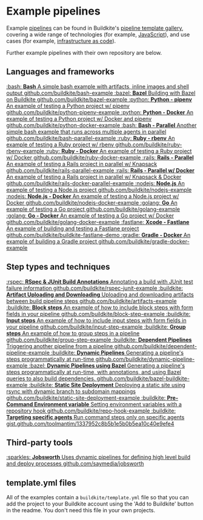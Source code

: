 # Example pipelines

Example [pipelines](/docs/pipelines) can be found in Buildkite's [pipeline template gallery](https://buildkite.com/pipelines/templates), covering a wide range of technologies (for example, [JavaScript](https://buildkite.com/pipelines/templates?language=javascript)), and use cases (for example, [infrastructure as code](https://buildkite.com/pipelines/templates?useCase=iac)).

Further example pipelines with their own repository are below.

<!-- vale off -->
<!-- this turns it off for the whole file because I can't ignore the emoji in the html :( -->

## Languages and frameworks

<a class="Docs__example-repo" href="https://github.com/buildkite/bash-example">
 <span class="icon">:bash:</span>
  <span class="detail">
    <strong>Bash</strong>
     <span class="description">A simple bash example with artifacts, inline images and shell output</span>
    <span class="repo">github.com/buildkite/bash-example</span>
  </span>
</a>

<a class="Docs__example-repo" href="https://github.com/buildkite/bazel-example">
 <span class="icon"> :bazel: </span>
  <span class="detail">
    <strong>Bazel</strong>
     <span class="description">Building with Bazel on Buildkite</span>
    <span class="repo">github.com/buildkite/bazel-example</span>
  </span>
</a>

<a class="Docs__example-repo" href="https://github.com/buildkite/python-pipenv-example">
 <span class="icon">:python:</span>
  <span class="detail">
    <strong>Python - pipenv</strong>
     <span class="description">An example of testing a Python project w/ pipenv</span>
    <span class="repo">github.com/buildkite/python-pipenv-example</span>
  </span>
</a>

<a class="Docs__example-repo" href="https://github.com/buildkite/python-docker-example">
 <span class="icon">:python:</span>
  <span class="detail">
    <strong>Python - Docker</strong>
     <span class="description">An example of testing a Python project w/ Docker and pipenv</span>
    <span class="repo">github.com/buildkite/python-docker-example</span>
  </span>
</a>

<a class="Docs__example-repo" href="https://github.com/buildkite/bash-parallel-example">
 <span class="icon">:bash:</span>
  <span class="detail">
    <strong>Bash - Parallel</strong>
     <span class="description">Another simple bash example that runs across multiple agents in parallel</span>
    <span class="repo">github.com/buildkite/bash-parallel-example</span>
  </span>
</a>

<a class="Docs__example-repo" href="https://github.com/buildkite/ruby-rbenv-example">
 <span class="icon">:ruby:</span>
  <span class="detail">
    <strong>Ruby - rbenv</strong>
     <span class="description">An example of testing a Ruby project w/ rbenv</span>
    <span class="repo">github.com/buildkite/ruby-rbenv-example</span>
  </span>
</a>

<a class="Docs__example-repo" href="https://github.com/buildkite/ruby-docker-example">
 <span class="icon">:ruby:</span>
  <span class="detail">
    <strong>Ruby - Docker</strong>
     <span class="description">An example of testing a Ruby project w/ Docker</span>
    <span class="repo">github.com/buildkite/ruby-docker-example</span>
  </span>
</a>

<a class="Docs__example-repo" href="https://github.com/buildkite/rails-parallel-example">
 <span class="icon">:rails:</span>
  <span class="detail">
    <strong>Rails - Parallel</strong>
     <span class="description">An example of testing a Rails project in parallel w/ Knapsack</span>
    <span class="repo">github.com/buildkite/rails-parallel-example</span>
  </span>
</a>

<a class="Docs__example-repo" href="https://github.com/buildkite/rails-docker-parallel-example">
 <span class="icon">:rails:</span>
  <span class="detail">
    <strong>Rails - Parallel w/ Docker</strong>
     <span class="description">An example of testing a Rails project in parallel w/ Knapsack & Docker</span>
    <span class="repo">github.com/buildkite/rails-docker-parallel-example</span>
  </span>
</a>

<a class="Docs__example-repo" href="https://github.com/buildkite/nodejs-example">
 <span class="icon">:nodejs:</span>
  <span class="detail">
    <strong>Node.js</strong>
     <span class="description">An example of testing a Node.js project</span>
    <span class="repo">github.com/buildkite/nodejs-example</span>
  </span>
</a>

<a class="Docs__example-repo" href="https://github.com/buildkite/nodejs-docker-example">
 <span class="icon">:nodejs:</span>
  <span class="detail">
    <strong>Node.js - Docker</strong>
     <span class="description">An example of testing a Node.js project w/ Docker</span>
    <span class="repo">github.com/buildkite/nodejs-docker-example</span>
  </span>
</a>

<a class="Docs__example-repo" href="https://github.com/buildkite/golang-example">
 <span class="icon">:golang:</span>
  <span class="detail">
    <strong>Go</strong>
     <span class="description">An example of testing a Go project</span>
    <span class="repo">github.com/buildkite/golang-example</span>
  </span>
</a>

<a class="Docs__example-repo" href="https://github.com/buildkite/golang-docker-example">
 <span class="icon">:golang:</span>
  <span class="detail">
    <strong>Go - Docker</strong>
     <span class="description">An example of testing a Go project w/ Docker</span>
    <span class="repo">github.com/buildkite/golang-docker-example</span>
  </span>
</a>

<a class="Docs__example-repo" href="https://github.com/buildkite/buildkite-fastlane-demo">
 <span class="icon">:fastlane:</span>
  <span class="detail">
    <strong>Xcode - Fastlane</strong>
     <span class="description">An example of building and testing a Fastlane project</span>
    <span class="repo">github.com/buildkite/buildkite-fastlane-demo</span>
  </span>
</a>

<a class="Docs__example-repo" href="https://github.com/buildkite/gradle-docker-example">
 <span class="icon">:gradle:</span>
  <span class="detail">
    <strong>Gradle - Docker</strong>
     <span class="description">An example of building a Gradle project</span>
    <span class="repo">github.com/buildkite/gradle-docker-example</span>
  </span>
</a>

## Step types and techniques

<a class="Docs__example-repo" href="https://github.com/buildkite/rspec-junit-example">
 <span class="icon">:rspec:</span>
  <span class="detail">
    <strong>RSpec & JUnit Build Annotations</strong>
     <span class="description">Annotating a build with JUnit test failure information</span>
    <span class="repo">github.com/buildkite/rspec-junit-example</span>
  </span>
</a>

<a class="Docs__example-repo" href="https://github.com/buildkite/artifacts-example">
 <span class="icon">:buildkite:</span>
  <span class="detail">
    <strong>Artifact Uploading and Downloading</strong>
     <span class="description">Uploading and downloading artifacts between build pipeline steps</span>
    <span class="repo">github.com/buildkite/artifacts-example</span>
  </span>
</a>

<a class="Docs__example-repo" href="https://github.com/buildkite/block-step-example">
 <span class="icon">:buildkite:</span>
  <span class="detail">
    <strong>Block steps</strong>
     <span class="description">An example of how to include block steps with form fields in your pipeline</span>
    <span class="repo">github.com/buildkite/block-step-example</span>
  </span>
</a>

<a class="Docs__example-repo" href="https://github.com/buildkite/input-step-example">
 <span class="icon">:buildkite:</span>
  <span class="detail">
    <strong>Input steps</strong>
     <span class="description">An example of how to include input steps with form fields in your pipeline</span>
    <span class="repo">github.com/buildkite/input-step-example</span>
  </span>
</a>

<a class="Docs__example-repo" href="https://github.com/buildkite/group-step-example">
 <span class="icon">:buildkite:</span>
  <span class="detail">
    <strong>Group steps</strong>
     <span class="description">An example of how to group steps in a pipeline</span>
    <span class="repo">github.com/buildkite/group-step-example</span>
  </span>
</a>

<a class="Docs__example-repo" href="https://github.com/buildkite/dependent-pipeline-example">
 <span class="icon">:buildkite:</span>
  <span class="detail">
    <strong>Dependent Pipelines</strong>
     <span class="description">Triggering another pipeline from a pipeline</span>
    <span class="repo">github.com/buildkite/dependent-pipeline-example</span>
  </span>
</a>

<a class="Docs__example-repo" href="https://github.com/buildkite/dynamic-pipeline-example">
 <span class="icon">:buildkite:</span>
  <span class="detail">
    <strong>Dynamic Pipelines</strong>
     <span class="description">Generating a pipeline's steps programmatically at run-time</span>
    <span class="repo">github.com/buildkite/dynamic-pipeline-example</span>
  </span>
</a>

<a class="Docs__example-repo" href="https://github.com/buildkite/bazel-buildkite-example">
 <span class="icon">:bazel:</span>
  <span class="detail">
    <strong>Dynamic Pipelines using Bazel</strong>
     <span class="description">Generating a pipeline's steps programmatically at run-time, with annotations, and using Bazel queries to also build dependencies.</span>
    <span class="repo">github.com/buildkite/bazel-buildkite-example</span>
  </span>
</a>

<a class="Docs__example-repo" href="https://github.com/buildkite/static-site-deployment-example">
 <span class="icon">:buildkite:</span>
  <span class="detail">
    <strong>Static Site Deployment</strong>
     <span class="description">Deploying a static site using rsync with dynamic branch to subdomain mappings</span>
    <span class="repo">github.com/buildkite/static-site-deployment-example</span>
  </span>
</a>

<a class="Docs__example-repo" href="https://github.com/buildkite/repo-hook-example">
 <span class="icon">:buildkite:</span>
  <span class="detail">
    <strong>Pre-Command Environment variable</strong>
     <span class="description">Setting environment variables with a repository hook</span>
    <span class="repo">github.com/buildkite/repo-hook-example</span>
  </span>
</a>

<a class="Docs__example-repo" href="https://gist.github.com/toolmantim/1337952c8b5b1e5b0b5ea10c40e9efe4">
 <span class="icon">:buildkite:</span>
  <span class="detail">
    <strong>Targeting specific agents</strong>
     <span class="description">Run command steps only on specific agents</span>
    <span class="repo">gist.github.com/toolmantim/1337952c8b5b1e5b0b5ea10c40e9efe4</span>
  </span>
</a>

## Third-party tools

<a class="Docs__example-repo" href="https://github.com/saymedia/jobsworth">
 <span class="icon">:sparkles:</span>
  <span class="detail">
    <strong>Jobsworth</strong>
     <span class="description">Uses dynamic pipelines for defining high level build and deploy processes</span>
    <span class="repo">github.com/saymedia/jobsworth</span>
  </span>
</a>

## template.yml files

All of the examples contain a `buildkite/template.yml` file so that you can add the project to your Buildkite account using the 'Add to Buildkite' button in the readme. You don't need this file in your own projects.
